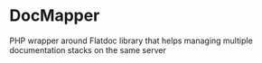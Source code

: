 # DocMapper
PHP wrapper around Flatdoc library that helps managing multiple documentation stacks on the same server
